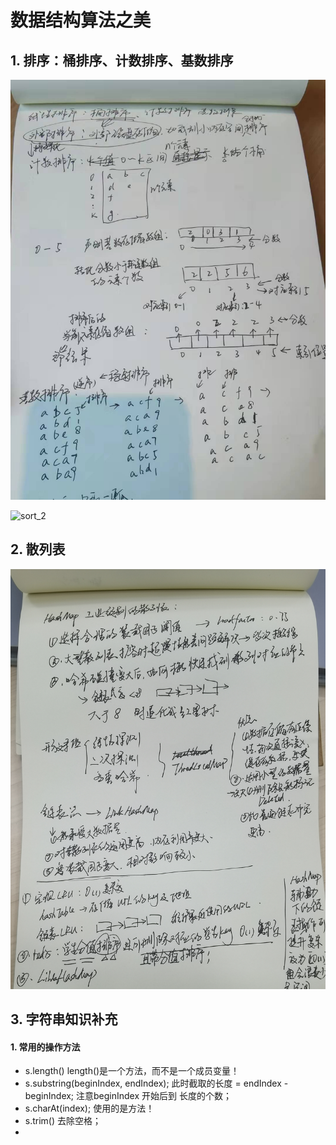 # 数据结构算法之美

## 1. 排序：桶排序、计数排序、基数排序

![sort_1](./src/main/java/resource/image/sort_1.jpg)

![sort_2](/Users/yuefengwu/code/al-leetcode/src/main/java/resource/image/sort_2.jpg)

## 2. 散列表

![散列表](./src/main/java/resource/image/散列表.jpg)

## 3. 字符串知识补充

#### 1. 常用的操作方法

- s.length() length()是一个方法，而不是一个成员变量！
- s.substring(beginIndex, endIndex); 此时截取的长度 = endIndex - beginIndex; 注意beginIndex 开始后到 长度的个数；
- s.charAt(index); 使用的是方法！
- s.trim() 去除空格；
- 
